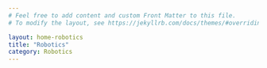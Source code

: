 ```yaml
---
# Feel free to add content and custom Front Matter to this file.
# To modify the layout, see https://jekyllrb.com/docs/themes/#overriding-theme-defaults

layout: home-robotics
title: "Robotics"
category: Robotics
---
```

